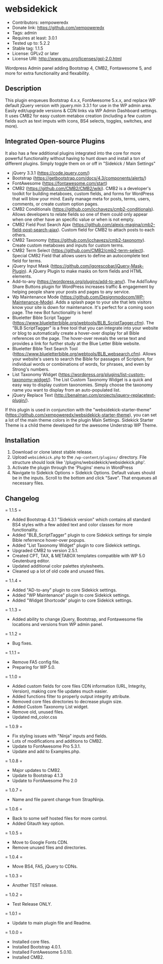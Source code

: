 # websidekick

+ Contributors: xempoweredx
+ Donate link: https://github.com/xempoweredx
+ Tags: admin
+ Requires at least: 3.0.1
+ Tested up to: 5.2.2
+ Stable tag: 1.1.5
+ License: GPLv2 or later
+ License URI: http://www.gnu.org/licenses/gpl-2.0.html

Wordpress Admin panel adding Bootstrap 4, CMB2, Fontawesome 5, and more for extra functionality and flexability.

## Description

This plugin enqueues Bootstrap 4.x.x, FontAwesome 5.x.x, and replace WP default jQuery version with jquery.min 3.3.1 for use in the WP admin area. Easily edit/upgrade versions & CDN links via WP Admin Dashboard settings. It uses CMB2 for easy custom metabox creation (including a few custom fields such as text imputs with icons, BS4 selects, toggles, switches, and more). 

## Integrated Open-source Plugins

It also has a few additional plugins integrated into the core for more powerful functionality without having to hunt down and install a ton of different plugins. Simply toggle them on or off in "Sidekick / Main Settings"
- jQuery 3.3.1 (https://code.jquery.com/)
- Bootstrap (https://getbootstrap.com/docs/4.3/components/alerts/)
- FontAwesome (https://fontawesome.com/start)
- CMB2 (https://github.com/CMB2/CMB2/wiki). CMB2 is a developer's toolkit for building metaboxes, custom fields, and forms for WordPress that will blow your mind. Easily manage meta for posts, terms, users, comments, or create custom option pages.
- CMB2 Conditionals (https://github.com/jcchavezs/cmb2-conditionals). Allows developers to relate fields so one of them could only appear when one other have an specific value or when is not empty.
- CMB2 Field Post Search Ajax (https://github.com/alexis-magina/cmb2-field-post-search-ajax). Custom field for CMB2 to attach posts to each others.
- CMB2 Taxonomy (https://github.com/jcchavezs/cmb2-taxonomy). Create custom metaboxes and inputs for custom terms.
- CMB2 Term Select (https://github.com/CMB2/cmb2-term-select). Special CMB2 Field that allows users to define an autocomplete text field for terms.
- jQuery Input Mask (https://github.com/igorescobar/jQuery-Mask-Plugin). A jQuery Plugin to make masks on form fields and HTML elements.
- Add-to-any (https://wordpress.org/plugins/add-to-any/). The AddToAny Share Buttons plugin for WordPress increases traffic & engagement by helping people share your posts and pages to any service.
- Wp Maintenance Mode (https://github.com/Designmodocom/WP-Maintenance-Mode). Adds a splash page to your site that lets visitors know your site is down for maintenance. It's perfect for a coming soon page. The new Bot functionality is here!
- Blueletter Bible Script Tagger (https://www.blueletterbible.org/webtools/BLB_ScriptTagger.cfm). The "BLB ScriptTagger" is a free tool that you can integrate into your website or blog to automatically create a hover-over display for all Bible references on the page. The hover-over reveals the verse text and provides a link for further study at the Blue Letter Bible website.
- Blueletter Bible Text Search Tool (https://www.blueletterbible.org/webtools/BLB_websearch.cfm). Allows your website's users to search the Bible for passages of Scripture, for individual words or combinations of words, for phrases, and even by Strong's numbers.
- List Taxonomy Widget (https://wordpress.org/plugins/list-custom-taxonomy-widget/). The List Custom Taxonomy Widget is a quick and easy way to display custom taxonomies. Simply choose the taxonomy name you want to display from an auto-populated list.
- jQuery Replace Text (http://benalman.com/projects/jquery-replacetext-plugin/).


If this plugin is used in conjunction with the "websidekick-starter-theme" (https://github.com/xempoweredx/websidekick-starter-theme), you can set a lot of the main theme colors in the plugin Main Settings. Sidekick Starter Theme is a child theme developed for the awesome Understrap WP Theme.

## Installation

1. Download or clone latest stable release. 
2. Upload `websidekick.php` to the `/wp-content/plugins/` directory. File structure should look like '/plugins/websidekick/websidekick.php'.
3. Activate the plugin through the 'Plugins' menu in WordPress
4. Navigate to Sidekick Options > Sidekick Options. Default values should be in the inputs. Scroll to the bottom and click "Save". That enqueues all necessary files.

## Changelog

= 1.1.5 =
* Added Bootstrap 4.3.1 "Sidekick version" which contains all standard BS4 styles with a few added text and color classes for more functionality.
* Added "BLB_ScriptTagger" plugin to core Sidekick settings for simple Bible referrence hover-over popups.
* Added "List Taxonomy Widget" plugin to core Sidekick settings.
* Upgraded CMB2 to version 2.5.1.
* Created CPT, TAX, & METABOX templates compatible with WP 5.0 Geutenburg editor.
* Updated additional color palettes stylesheets.
* Cleaned up a lot of old code and unused files.

= 1.1.4 =
* Added "AD-to-any" plugin to core Sidekick settings.
* Added "WP Maintenance" plugin to core Sidekick settings.
* Added "Widget Shortcode" plugin to core Sidekick settings.

= 1.1.3 =
* Added ability to change jQuery, Bootstrap, and Fontawesome file locations and versions from WP admin panel.

= 1.1.2 =
* Bug fixes.

= 1.1.1 =
* Remove FA5 config file.
* Preparing for WP 5.0.

= 1.1.0 =
* Added custom fields for core files CDN information (URL, Integrity, Version), making core file updates much easier.
* Added functions filter to properly output integrity attribute.
* Removed core files directories to decrease plugin size.
* Added Custom Taxonomy List widget.
* Remove old, unused files.
* Updated md_color.css

= 1.0.9 =
* Fix styling issues with "Ninja" inputs and fields.
* Lots of modifications and additions to CMB2.
* Update to FontAwesome Pro 5.3.1.
* Update and add to Examples.php.

= 1.0.8 =
* Major updates to CMB2.
* Update to Bootstrap 4.1.3
* Update to FontAwesome Pro 2.0

= 1.0.7 =
* Name and file parent change from StrapNinja.

= 1.0.6 =
* Back to some self hosted files for more control.
* Added Gitauth key option.

= 1.0.5 =
* Move to Google Fonts CDN.
* Remove unused files and directories.

= 1.0.4 =
* Move BS4, FA5, jQuery to CDNs.

= 1.0.3 =
* Another TEST release.

= 1.0.2 =
* Test Release ONLY.

= 1.0.1 =
* Update to main plugin file and Readme.

= 1.0.0 =
* Installed core files.
* Installed Bootstrap 4.0.1.
* Installed FontAwesome 5.0.10.
* Installed CMB2.